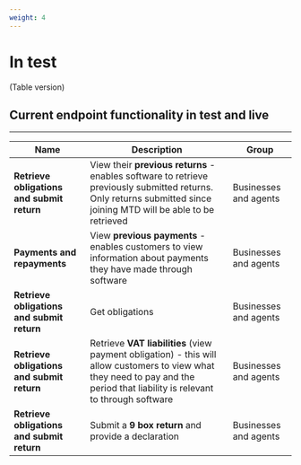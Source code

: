 ```yaml
---
weight: 4
---
```


# In test

(Table version)

## Current endpoint functionality in test and live

***

Name | Description | Group
 --- | --- | ---
**Retrieve obligations and submit return** | View their **previous returns** - enables software to retrieve previously submitted returns. Only returns submitted since joining MTD will be able to be retrieved | Businesses and agents
**Payments and repayments** | View **previous payments** - enables customers to view information about payments they have made through software | Businesses and agents
**Retrieve obligations and submit return** | Get obligations | Businesses and agents
**Retrieve obligations and submit return** | Retrieve **VAT liabilities** (view payment obligation) - this will allow customers to view what they need to pay and the period that liability is relevant to through software | Businesses and agents
**Retrieve obligations and submit return** | Submit a **9 box return** and provide a declaration | Businesses and agents

